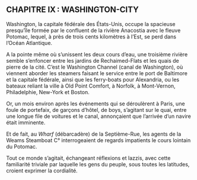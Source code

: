## CHAPITRE IX : WASHINGTON-CITY

Washington, la capitale fédérale des États-Unis, occupe la spacieuse presqu’île
formée par le confluent de la rivière Anacostia avec le fleuve Potomac, lequel,
à près de trois cents kilomètres à l’Est, se perd dans l’Océan Atlantique.

A la pointe même où s’unissent les deux cours d’eau, une troisième rivière semble s’enfoncer entre les jardins de Rechaimed-Flats et les quais de pierre de la cité. C’est le Washington Channel (canal de Washington), où viennent aborder les steamers faisant le service entre le port de Baltimore et la capitale fédérale, ainsi que les ferry-boats pour Alexandria, ou les bateaux reliant la ville à Old Point Comfort, à Norfolk, à Mont-Vernon, Philadelphie, New-York et Boston.

Or, un mois environ après les événements qui se déroulèrent à Paris, une
foule de portefaix, de garçons d’hôtel, de boys, s’agitant sur le quai, entre
une longue file de voitures et le canal, annonçaient que l’arrivée d’un navire était imminente.

Et de fait, au _Wharf_ (débarcadère) de la Septième-Rue, les agents de la
Weams Steamboat C° interrogeaient de regards impatients le cours lointain
du Potomac.

Tout ce monde s’agitait, échangeant réflexions et lazzis, avec cette familiarité triviale par laquelle les gens du peuple, sous toutes les latitudes, croient exprimer la cordialité.

